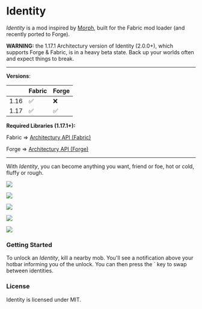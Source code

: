 # Identity

*Identity* is a mod inspired by [Morph](https://www.curseforge.com/minecraft/mc-mods/morph), built for the Fabric mod loader (and recently ported to Forge).

**WARNING:** the 1.17.1 Architectury version of Identity (2.0.0+), which supports Forge & Fabric, is in a heavy beta state. Back up your worlds often and expect things to break.

---

**Versions**:

|        | Fabric | Forge |
| ----------- | ----------- | ----------- |
| 1.16      | ✅    | ❌   |
| 1.17   | ✅   | ✅    |

**Required Libraries (1.17.1+):**

Fabric => [Architectury API (Fabric)](https://www.curseforge.com/minecraft/mc-mods/architectury-fabric)

Forge => [Architectury API (Forge)](https://www.curseforge.com/minecraft/mc-mods/architectury-forge)

---

With *Identity*, you can become anything you want, friend or foe, hot or cold, fluffy or rough.

![](https://i.imgur.com/zMhPFfH.png)

![](https://i.imgur.com/07kHvFt.png)

![](https://i.imgur.com/H7ib97N.png)

![](https://i.imgur.com/TMA0PQW.png)

![](https://i.imgur.com/VyzaCY3.png)

### Getting Started

To unlock an *Identity*, kill a nearby mob. You'll see a notification above your hotbar informing you of the unlock. You can then press the ` key to swap between identities.

### License

Identity is licensed under MIT. 
